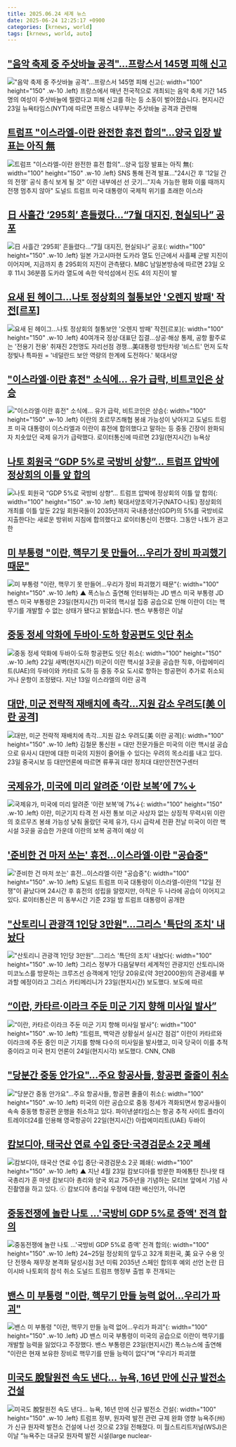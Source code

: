 ```yaml
---
title: 2025.06.24 세계 뉴스
date: 2025-06-24 12:25:17 +0900
categories: [krnews, world]
tags: [krnews, world, auto]
---
```

## ["음악 축제 중 주삿바늘 공격"…프랑스서 145명 피해 신고](https://n.news.naver.com/mnews/article/422/0000752681)

!["음악 축제 중 주삿바늘 공격"…프랑스서 145명 피해 신고](https://mimgnews.pstatic.net/image/origin/422/2025/06/24/752681.jpg?type=nf220_150){: width="100" height="150" .w-10 .left}
프랑스에서 매년 전국적으로 개최되는 음악 축제 기간 145명의 여성이 주삿바늘에 찔렸다고 피해 신고를 하는 등 소동이 벌어졌습니다. 현지시간 23일 뉴욕타임스(NYT)에 따르면 프랑스 내무부는 주삿바늘 공격과 관련해

## [트럼프 "이스라엘-이란 완전한 휴전 합의"…양국 입장 발표는 아직 無](https://n.news.naver.com/mnews/article/586/0000105881)

![트럼프 "이스라엘-이란 완전한 휴전 합의"…양국 입장 발표는 아직 無](https://mimgnews.pstatic.net/image/origin/586/2025/06/24/105881.jpg?type=nf220_150){: width="100" height="150" .w-10 .left}
SNS 통해 전격 발표…"24시간 후 '12일 간의 전쟁' 공식 종식 보게 될 것" 이란 내부에선 선 긋기…"지속 가능한 평화 이룰 때까지 전쟁 멈추지 않아" 도널드 트럼프 미국 대통령이 국제적 위기를 초래한 이스라

## [日 사흘간 ‘295회’ 흔들렸다…“7월 대지진, 현실되나” 공포](https://n.news.naver.com/mnews/article/081/0003551814)

![日 사흘간 ‘295회’ 흔들렸다…“7월 대지진, 현실되나” 공포](https://mimgnews.pstatic.net/image/origin/081/2025/06/24/3551814.jpg?type=nf220_150){: width="100" height="150" .w-10 .left}
일본 가고시마현 도카라 열도 인근에서 사흘째 군발 지진이 이어지며, 지금까지 총 295회의 지진이 관측됐다. MBC 남일본방송에 따르면 23일 오후 11시 36분쯤 도카라 열도에 속한 악석섬에서 진도 4의 지진이 발

## [요새 된 헤이그…나토 정상회의 철통보안 '오렌지 방패' 작전[르포]](https://n.news.naver.com/mnews/article/001/0015465678)

![요새 된 헤이그…나토 정상회의 철통보안 '오렌지 방패' 작전[르포]](https://mimgnews.pstatic.net/image/origin/001/2025/06/24/15465678.jpg?type=nf220_150){: width="100" height="150" .w-10 .left}
40여개국 정상·대표단 집결…상공·해상 통제, 공항 활주로는 '전용기 전용' 취재진 2천명도 자리선점 경쟁…美대통령 방탄차량 '비스트' 먼저 도착 정빛나 특파원 = '네덜란드 보안 역량의 한계에 도전하다.' 북대서양

## ["이스라엘·이란 휴전" 소식에… 유가 급락, 비트코인은 상승](https://n.news.naver.com/mnews/article/469/0000872107)

!["이스라엘·이란 휴전" 소식에… 유가 급락, 비트코인은 상승](https://mimgnews.pstatic.net/image/origin/469/2025/06/24/872107.jpg?type=nf220_150){: width="100" height="150" .w-10 .left}
이란의 호르무즈해협 봉쇄 가능성이 낮아지고 도널드 트럼프 미국 대통령이 이스라엘과 이란이 휴전에 합의했다고 말하는 등 중동 긴장이 완화되자 치솟았던 국제 유가가 급락했다. 로이터통신에 따르면 23일(현지시간) 뉴욕상

## [나토 회원국 “GDP 5%로 국방비 상향”… 트럼프 압박에 정상회의 이틀 앞 합의](https://n.news.naver.com/mnews/article/020/0003643261)

![나토 회원국 “GDP 5%로 국방비 상향”… 트럼프 압박에 정상회의 이틀 앞 합의](https://mimgnews.pstatic.net/image/origin/020/2025/06/24/3643261.jpg?type=nf220_150){: width="100" height="150" .w-10 .left}
북대서양조약기구(NATO·나토) 정상회의 개최를 이틀 앞둔 22일 회원국들이 2035년까지 국내총생산(GDP)의 5%를 국방비로 지출한다는 새로운 방위비 지침에 합의했다고 로이터통신이 전했다. 그동안 나토가 권고한

## [미 부통령 "이란, 핵무기 못 만들어…우리가 장비 파괴했기 때문"](https://n.news.naver.com/mnews/article/055/0001269152)

![미 부통령 "이란, 핵무기 못 만들어…우리가 장비 파괴했기 때문"](https://mimgnews.pstatic.net/image/origin/055/2025/06/24/1269152.jpg?type=nf220_150){: width="100" height="150" .w-10 .left}
▲ 폭스뉴스 출연해 인터뷰하는 JD 밴스 미국 부통령 JD 밴스 미국 부통령은 23일(현지시간) 미국의 핵시설 집중 공습으로 인해 이란이 더는 핵무기를 개발할 수 없는 상태가 됐다고 밝혔습니다. 밴스 부통령은 이날

## [중동 정세 악화에 두바이·도하 항공편도 잇단 취소](https://n.news.naver.com/mnews/article/025/0003449969)

![중동 정세 악화에 두바이·도하 항공편도 잇단 취소](https://mimgnews.pstatic.net/image/origin/025/2025/06/23/3449969.jpg?type=nf220_150){: width="100" height="150" .w-10 .left}
22일 새벽(현지시간) 미군이 이란 핵시설 3곳을 공습한 직후, 아랍에미리트(UAE)의 두바이와 카타르 도하 등 중동 주요 도시로 향하는 항공편이 추가로 취소되거나 운항이 조정됐다. 지난 13일 이스라엘의 이란 공격

## [대만, 미군 전략적 재배치에 촉각…지원 감소 우려도[美 이란 공격]](https://n.news.naver.com/mnews/article/001/0015464378)

![대만, 미군 전략적 재배치에 촉각…지원 감소 우려도[美 이란 공격]](https://mimgnews.pstatic.net/image/origin/001/2025/06/23/15464378.jpg?type=nf220_150){: width="100" height="150" .w-10 .left}
김철문 통신원 = 대만 전문가들은 미국의 이란 핵시설 공습으로 유사시 대만에 대한 미국의 지원이 줄어들 수 있다는 우려의 목소리를 내고 있다. 23일 중국시보 등 대만언론에 따르면 류푸궈 대만 정치대 대만안전연구센터

## [국제유가, 미국에 미리 알려준 ‘이란 보복’에 7%↓](https://n.news.naver.com/mnews/article/016/0002489131)

![국제유가, 미국에 미리 알려준 ‘이란 보복’에 7%↓](https://mimgnews.pstatic.net/image/origin/016/2025/06/24/2489131.jpg?type=nf220_150){: width="100" height="150" .w-10 .left}
이란, 미군기지 타격 전 사전 통보 미군 사상자 없는 상징적 무력시위 이란의 호르무즈 봉쇄 가능성 낮춰 올랐던 국제 유가, 다시 급락세 전환 전날 미국이 이란 핵시설 3곳을 공습한 가운데 이란의 보복 공격이 예상 이

## ['준비한 건 마저 쏘는' 휴전…이스라엘·이란 "공습중"](https://n.news.naver.com/mnews/article/008/0005211738)

!['준비한 건 마저 쏘는' 휴전…이스라엘·이란 "공습중"](https://mimgnews.pstatic.net/image/origin/008/2025/06/24/5211738.jpg?type=nf220_150){: width="100" height="150" .w-10 .left}
도널드 트럼프 미국 대통령이 이스라엘-이란의 "12일 전쟁"이 끝났다며 24시간 후 휴전의 성립을 알렸지만, 아직은 두 나라에 공습이 이어지고 있다. 로이터통신은 미 동부시간 기준 23일 밤 트럼프 대통령이 공개한

## ["산토리니 관광객 1인당 3만원"…그리스 '특단의 조치' 내놨다](https://n.news.naver.com/mnews/article/025/0003450038)

!["산토리니 관광객 1인당 3만원"…그리스 '특단의 조치' 내놨다](https://mimgnews.pstatic.net/image/origin/025/2025/06/23/3450038.jpg?type=nf220_150){: width="100" height="150" .w-10 .left}
그리스 정부가 다음달부터 세계적인 관광지인 산토리니와 미코노스를 방문하는 크루즈선 승객에게 1인당 20유로(약 3만2000원)의 관광세를 부과할 예정이라고 그리스 카티메리니가 23일(현지시간) 보도했다. 보도에 따르

## [“이란, 카타르·이라크 주둔 미군 기지 향해 미사일 발사”](https://n.news.naver.com/mnews/article/366/0001087296)

![“이란, 카타르·이라크 주둔 미군 기지 향해 미사일 발사”](https://mimgnews.pstatic.net/image/origin/366/2025/06/24/1087296.jpg?type=nf220_150){: width="100" height="150" .w-10 .left}
“트럼프, 백악관 상황실서 실시간 점검” 이란이 카타르와 이라크에 주둔 중인 미군 기지를 향해 다수의 미사일을 발사했고, 미국 당국이 이를 추적 중이라고 미국 현지 언론이 24일(현지시각) 보도했다. CNN, CNB

## ["당분간 중동 안가요"…주요 항공사들, 항공편 줄줄이 취소](https://n.news.naver.com/mnews/article/421/0008327381)

!["당분간 중동 안가요"…주요 항공사들, 항공편 줄줄이 취소](https://mimgnews.pstatic.net/image/origin/421/2025/06/23/8327381.jpg?type=nf220_150){: width="100" height="150" .w-10 .left}
미국의 이란 공습으로 중동 정세가 격화되면서 항공사들이 속속 중동행 항공편 운행을 취소하고 있다. 파이낸셜타임스는 항공 추적 사이트 플라이트레이더24를 인용해 영국항공이 22일(현지시간) 아랍에미리트(UAE) 두바이

## [캄보디아, 태국산 연료 수입 중단·국경검문소 2곳 폐쇄](https://n.news.naver.com/mnews/article/047/0002478412)

![캄보디아, 태국산 연료 수입 중단·국경검문소 2곳 폐쇄](https://mimgnews.pstatic.net/image/origin/047/2025/06/24/2478412.jpg?type=nf220_150){: width="100" height="150" .w-10 .left}
▲ 지난 4월 23일 캄보디아를 방문한 파에통탄 친나왓 태국총리가 훈 마넷 캄보디아 총리와 양국 외교 75주년을 기념하는 모티브 앞에서 기념 사진촬영을 하고 있다. ⓒ 캄보디아 총리실 우정에 대한 배신인가, 아니면

## [중동전쟁에 놀란 나토 …'국방비 GDP 5%로 증액' 전격 합의](https://n.news.naver.com/mnews/article/009/0005513467)

![중동전쟁에 놀란 나토 …'국방비 GDP 5%로 증액' 전격 합의](https://mimgnews.pstatic.net/image/origin/009/2025/06/23/5513467.jpg?type=nf220_150){: width="100" height="150" .w-10 .left}
24~25일 정상회의 앞두고 32개 회원국, 美 요구 수용 잇단 전쟁속 재무장 본격화 달성시점 3년 미뤄 2035년 스페인 합의후 예외 선언 논란 日이시바 나토회의 참석 취소 도널드 트럼프 행정부 출범 후 전개되는

## [밴스 미 부통령 "이란, 핵무기 만들 능력 없어…우리가 파괴"](https://n.news.naver.com/mnews/article/008/0005211731)

![밴스 미 부통령 "이란, 핵무기 만들 능력 없어…우리가 파괴"](https://mimgnews.pstatic.net/image/origin/008/2025/06/24/5211731.jpg?type=nf220_150){: width="100" height="150" .w-10 .left}
JD 밴스 미국 부통령이 미국의 공습으로 이란이 핵무기를 개발할 능력을 잃었다고 주장했다. 밴스 부통령은 23일(현지시간) 폭스뉴스에 출연해 "이란은 현재 보유한 장비로 핵무기를 만들 능력이 없다"며 "우리가 파괴했

## [미국도 脫탈원전 속도 낸다… 뉴욕, 16년 만에 신규 발전소 건설](https://n.news.naver.com/mnews/article/023/0003912789)

![미국도 脫탈원전 속도 낸다… 뉴욕, 16년 만에 신규 발전소 건설](https://mimgnews.pstatic.net/image/origin/023/2025/06/24/3912789.jpg?type=nf220_150){: width="100" height="150" .w-10 .left}
트럼프 정부, 원자력 발전 관련 규제 완화 영향 뉴욕주(州)가 신규 원자력 발전소 건설에 나선 것으로 23일 전해졌다. 미 월스트리트저널(WSJ)은 이날 “뉴욕주는 대규모 원자력 발전 시설(large nuclear-

